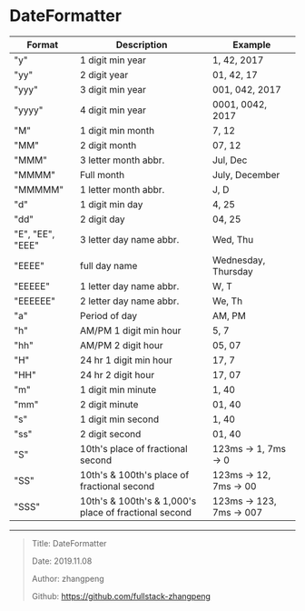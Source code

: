 # DateFormatter

| Format           | Description                                           | Example                  |
| ---------------- | ----------------------------------------------------- | ------------------------ |
| "y"              | 1 digit min year                                      | 1, 42, 2017              |
| "yy"             | 2 digit year                                          | 01, 42, 17               |
| "yyy"            | 3 digit min year                                      | 001, 042, 2017           |
| "yyyy"           | 4 digit min year                                      | 0001, 0042, 2017         |
| "M"              | 1 digit min month                                     | 7, 12                    |
| "MM"             | 2 digit month                                         | 07, 12                   |
| "MMM"            | 3 letter month abbr.                                  | Jul, Dec                 |
| "MMMM"           | Full month                                            | July, December           |
| "MMMMM"          | 1 letter month abbr.                                  | J, D                     |
| "d"              | 1 digit min day                                       | 4, 25                    |
| "dd"             | 2 digit day                                           | 04, 25                   |
| "E", "EE", "EEE" | 3 letter day name abbr.                               | Wed, Thu                 |
| "EEEE"           | full day name                                         | Wednesday, Thursday      |
| "EEEEE"          | 1 letter day name abbr.                               | W, T                     |
| "EEEEEE"         | 2 letter day name abbr.                               | We, Th                   |
| "a"              | Period of day                                         | AM, PM                   |
| "h"              | AM/PM 1 digit min hour                                | 5, 7                     |
| "hh"             | AM/PM 2 digit hour                                    | 05, 07                   |
| "H"              | 24 hr 1 digit min hour                                | 17, 7                    |
| "HH"             | 24 hr 2 digit hour                                    | 17, 07                   |
| "m"              | 1 digit min minute                                    | 1, 40                    |
| "mm"             | 2 digit minute                                        | 01, 40                   |
| "s"              | 1 digit min second                                    | 1, 40                    |
| "ss"             | 2 digit second                                        | 01, 40                   |
| "S"              | 10th's place of fractional second                     | 123ms -> 1, 7ms -> 0     |
| "SS"             | 10th's & 100th's place of fractional second           | 123ms -> 12, 7ms -> 00   |
| "SSS"            | 10th's & 100th's & 1,000's place of fractional second | 123ms -> 123, 7ms -> 007 |

---

> Title: DateFormatter
>
> Date: 2019.11.08
>
> Author: zhangpeng
>
> Github: <https://github.com/fullstack-zhangpeng>
